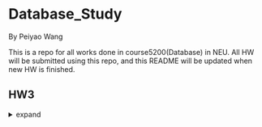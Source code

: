 # Database\_Study

By Peiyao Wang

This is a repo for all works done in course5200(Database) in NEU.
All HW will be submitted using this repo, and this README will be updated when new HW is finished.


## HW3
<details>
    <summary> expand </summary>

    HW 3 is a practice of SQLite3. The files are in directory [HW3](./HW3/README.md) with more detailed documentations.

</details>
